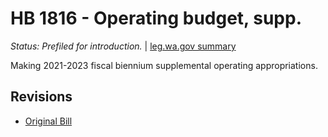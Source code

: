 # HB 1816 - Operating budget, supp.
*Status: Prefiled for introduction.* | [leg.wa.gov summary](https://app.leg.wa.gov/billsummary?BillNumber=1816&Year=2021)

Making 2021-2023 fiscal biennium supplemental operating appropriations.

## Revisions
* [Original Bill](1/)